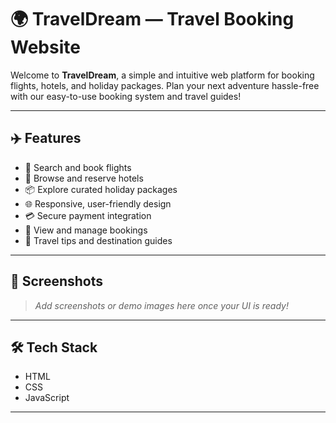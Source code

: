 # 🌍 TravelDream — Travel Booking Website

Welcome to **TravelDream**, a simple and intuitive web platform for booking flights, hotels, and holiday packages. Plan your next adventure hassle-free with our easy-to-use booking system and travel guides!

---

## ✈️ Features

- 🛫 Search and book flights
- 🏨 Browse and reserve hotels
- 📦 Explore curated holiday packages
- 🌐 Responsive, user-friendly design
- 💳 Secure payment integration
- 📝 View and manage bookings
- 📖 Travel tips and destination guides

---

## 📸 Screenshots

> _Add screenshots or demo images here once your UI is ready!_

---

## 🛠️ Tech Stack

-  HTML  
-  CSS
-  JavaScript 
---

